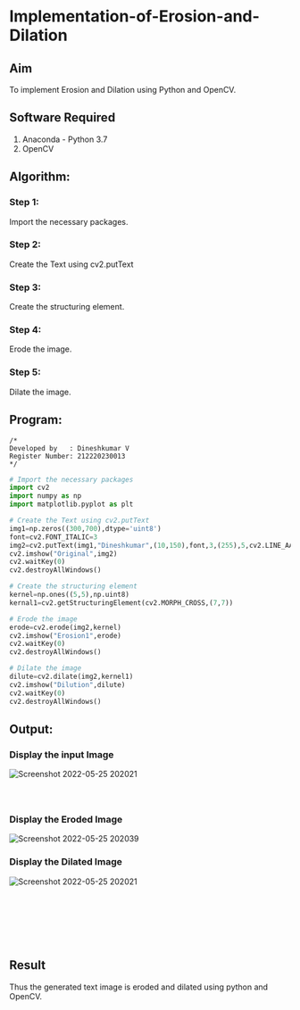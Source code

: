 # Implementation-of-Erosion-and-Dilation
## Aim
To implement Erosion and Dilation using Python and OpenCV.

## Software Required
1. Anaconda - Python 3.7
2. OpenCV

## Algorithm:
### Step 1:
Import the necessary packages.
### Step 2:
Create the Text using cv2.putText
### Step 3:
Create the structuring element.
### Step 4:
Erode the image.
### Step 5:
Dilate the image.
 
## Program:
```
/*
Developed by   : Dineshkumar V
Register Number: 212220230013
*/
```
``` Python
# Import the necessary packages
import cv2
import numpy as np
import matplotlib.pyplot as plt

# Create the Text using cv2.putText
img1=np.zeros((300,700),dtype='uint8')
font=cv2.FONT_ITALIC=3
img2=cv2.putText(img1,"Dineshkumar",(10,150),font,3,(255),5,cv2.LINE_AA)
cv2.imshow("Original",img2)
cv2.waitKey(0)
cv2.destroyAllWindows()

# Create the structuring element
kernel=np.ones((5,5),np.uint8)
kernal1=cv2.getStructuringElement(cv2.MORPH_CROSS,(7,7))

# Erode the image
erode=cv2.erode(img2,kernel)
cv2.imshow("Erosion1",erode)
cv2.waitKey(0)
cv2.destroyAllWindows()

# Dilate the image
dilute=cv2.dilate(img2,kernel1)
cv2.imshow("Dilution",dilute)
cv2.waitKey(0)
cv2.destroyAllWindows()
```

## Output:

### Display the input Image

![Screenshot 2022-05-25 202021](https://user-images.githubusercontent.com/75235789/170292309-4bd3ae7a-8bd6-418c-b966-4d9828d16be9.jpg)


### <br><br>Display the Eroded Image
![Screenshot 2022-05-25 202039](https://user-images.githubusercontent.com/75235789/170292354-4d359ef2-ef83-4945-9763-7a1b41c825b0.jpg)


### Display the Dilated Image
![Screenshot 2022-05-25 202021](https://user-images.githubusercontent.com/75235789/170292370-55970f22-b007-4ce7-8691-faa506c46b52.jpg)

## <br><br><br><br>Result
Thus the generated text image is eroded and dilated using python and OpenCV.
